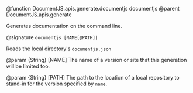@function DocumentJS.apis.generate.documentjs documentjs
@parent DocumentJS.apis.generate

Generates documentation on the command line.

@signature `documentjs [NAME[@PATH]]`

Reads the local directory's `documentjs.json`


@param {String} [NAME] The name of a version or site that this generation will
be limited too.

@param {String} [PATH] The path to the location of a local repository to stand-in for the
version specified by `name`.


